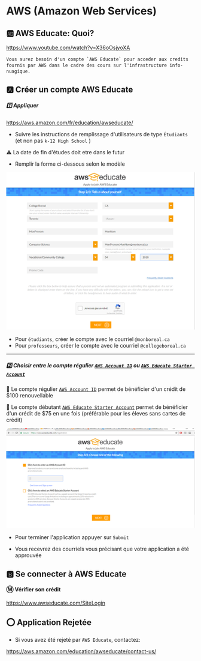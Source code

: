 # AWS (Amazon Web Services)


## :ab: AWS Educate: Quoi?

https://www.youtube.com/watch?v=X36oOsjyoXA

```
Vous aurez besoin d'un compte `AWS Educate` pour acceder aux credits fournis par AWS dans le cadre des cours sur l'infrastructure info-nuagique.
```

## :a: Créer un compte AWS Educate

##### :one: Appliquer 

https://aws.amazon.com/fr/education/awseducate/

* Suivre les instructions de remplissage d'utilisateurs de type `Étudiants`  (et non pas `k-12 High School` )

:warning: La date de fin d'études doit etre dans le futur

* Remplir la forme ci-dessous selon le modèle

![alt tag](images/AWSEducateForm.png)

* Pour `étudiants`, créer le compte avec le courriel `@monboreal.ca`  
* Pour `professeurs`, créer le compte avec le courriel `@collegeboreal.ca`  

---

##### :two: Choisir entre le compte régulier [`AWS Account ID`](account) ou [`AWS Educate Starter Account`](starter) 

:pushpin: Le compte régulier [`AWS Account ID`](account) permet de bénéficier d'un crédit de $100 renouvellable

:pushpin: Le compte débutant [`AWS Educate Starter Account`](starter) permet de bénéficier d'un crédit de $75 en une fois (préférable pour les éleves sans cartes de crédit)


![alt tag](images/aws.PNG)

* Pour terminer l'application appuyer sur `Submit`

* Vous recevrez des courriels vous précisant que votre application a été approuvée

## :b: Se connecter à AWS Educate

#### :m: Vérifier son crédit

https://www.awseducate.com/SiteLogin


## :o: Application Rejetée

* Si vous avez été rejeté par `AWS Educate`, contactez:

https://aws.amazon.com/education/awseducate/contact-us/ 

